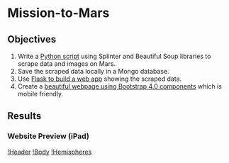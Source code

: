 # Mission-to-Mars

## Objectives
1. Write a [Python script](https://github.com/srfassihi/Mission-to-Mars/blob/57bfa5e2e7c235322251a6c301eff613fe4f75f1/scraping.py) using Splinter and Beautiful Soup libraries to scrape data and images on Mars.
2. Save the scraped data locally in a Mongo database.
3. Use [Flask to build a web app](https://github.com/srfassihi/Mission-to-Mars/blob/57bfa5e2e7c235322251a6c301eff613fe4f75f1/app.py) showing the scraped data.
4. Create a [beautiful webpage using Bootstrap 4.0 components](https://github.com/srfassihi/Mission-to-Mars/blob/57bfa5e2e7c235322251a6c301eff613fe4f75f1/templates/index.html) which is mobile friendly.

## Results

### Website Preview (iPad)
[!Header](https://github.com/srfassihi/Mission-to-Mars/blob/57bfa5e2e7c235322251a6c301eff613fe4f75f1/screenshots/iPad/Screen%20Shot%202022-01-03%20at%2010.40.04%20AM.png)
[!Body](https://github.com/srfassihi/Mission-to-Mars/blob/57bfa5e2e7c235322251a6c301eff613fe4f75f1/screenshots/iPad/Screen%20Shot%202022-01-03%20at%2010.40.21%20AM.png)
[!Hemispheres](https://github.com/srfassihi/Mission-to-Mars/blob/57bfa5e2e7c235322251a6c301eff613fe4f75f1/screenshots/iPad/Screen%20Shot%202022-01-03%20at%2010.40.31%20AM.png)
